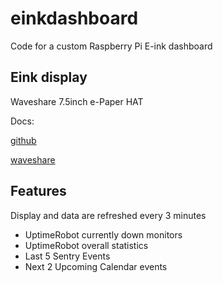 # einkdashboard

Code for a custom Raspberry Pi E-ink dashboard

## Eink display

Waveshare 7.5inch e-Paper HAT

Docs:

[github](https://github.com/waveshare/e-Paper)

[waveshare](https://www.waveshare.com/wiki/7.5inch_e-Paper_HAT)

## Features

Display and data are refreshed every 3 minutes

- UptimeRobot currently down monitors
- UptimeRobot overall statistics
- Last 5 Sentry Events
- Next 2 Upcoming Calendar events